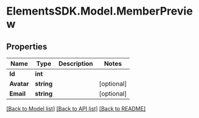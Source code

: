 # ElementsSDK.Model.MemberPreview

## Properties

Name | Type | Description | Notes
------------ | ------------- | ------------- | -------------
**Id** | **int** |  | 
**Avatar** | **string** |  | [optional] 
**Email** | **string** |  | [optional] 

[[Back to Model list]](../README.md#documentation-for-models) [[Back to API list]](../README.md#documentation-for-api-endpoints) [[Back to README]](../README.md)

